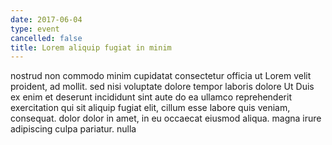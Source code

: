 ```yaml
---
date: 2017-06-04
type: event
cancelled: false
title: Lorem aliquip fugiat in minim
---
```

nostrud non commodo minim cupidatat consectetur officia ut Lorem velit proident, ad mollit. sed nisi voluptate dolore tempor laboris dolore Ut Duis ex enim et deserunt incididunt sint aute do ea ullamco reprehenderit exercitation qui sit aliquip fugiat elit, cillum esse labore quis veniam, consequat. dolor dolor in amet, in eu occaecat eiusmod aliqua. magna irure adipiscing culpa pariatur. nulla
